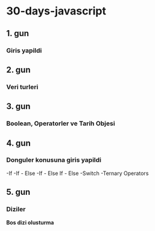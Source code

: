 # 30-days-javascript

## 1. gun

### Giris yapildi

## 2. gun

### Veri turleri

## 3. gun

### Boolean, Operatorler ve Tarih Objesi

## 4. gun

### Donguler konusuna giris yapildi

-If
-If - Else
-If - Else If - Else
-Switch
-Ternary Operators

## 5. gun

### Diziler

**Bos dizi olusturma**
